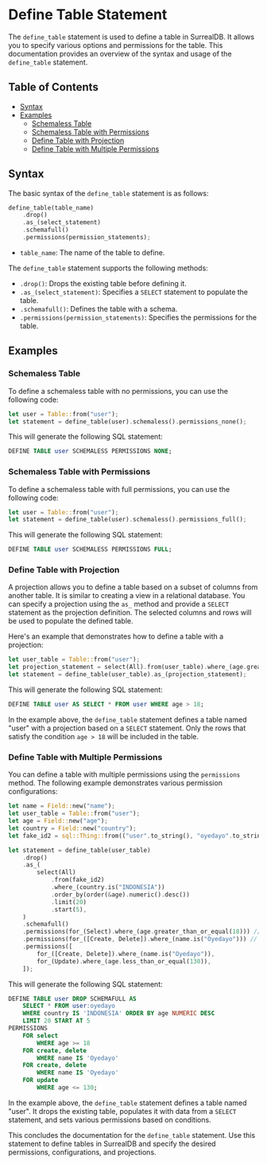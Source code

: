 # Define Table Statement

The `define_table` statement is used to define a table in SurrealDB. It allows you to specify various options and permissions for the table. This documentation provides an overview of the syntax and usage of the `define_table` statement.

## Table of Contents

- [Syntax](#syntax)
- [Examples](#examples)
  - [Schemaless Table](#schemaless-table)
  - [Schemaless Table with Permissions](#schemaless-table-with-permissions)
  - [Define Table with Projection](#define-table-with-projection)
  - [Define Table with Multiple Permissions](#define-table-with-multiple-permissions)

## Syntax

The basic syntax of the `define_table` statement is as follows:

```rust
define_table(table_name)
    .drop()
    .as_(select_statement)
    .schemafull()
    .permissions(permission_statements);
```

- `table_name`: The name of the table to define.

The `define_table` statement supports the following methods:

- `.drop()`: Drops the existing table before defining it.
- `.as_(select_statement)`: Specifies a `SELECT` statement to populate the table.
- `.schemafull()`: Defines the table with a schema.
- `.permissions(permission_statements)`: Specifies the permissions for the table.

## Examples

### Schemaless Table

To define a schemaless table with no permissions, you can use the following code:

```rust
let user = Table::from("user");
let statement = define_table(user).schemaless().permissions_none();
```

This will generate the following SQL statement:

```sql
DEFINE TABLE user SCHEMALESS PERMISSIONS NONE;
```

### Schemaless Table with Permissions

To define a schemaless table with full permissions, you can use the following code:

```rust
let user = Table::from("user");
let statement = define_table(user).schemaless().permissions_full();
```

This will generate the following SQL statement:

```sql
DEFINE TABLE user SCHEMALESS PERMISSIONS FULL;
```

### Define Table with Projection

A projection allows you to define a table based on a subset of columns from another table. It is similar to creating a view in a relational database. You can specify a projection using the `as_` method and provide a `SELECT` statement as the projection definition. The selected columns and rows will be used to populate the defined table.

Here's an example that demonstrates how to define a table with a projection:

```rust
let user_table = Table::from("user");
let projection_statement = select(All).from(user_table).where_(age.greater_than(18));
let statement = define_table(user_table).as_(projection_statement);
```

This will generate the following SQL statement:

```sql
DEFINE TABLE user AS SELECT * FROM user WHERE age > 18;
```

In the example above, the `define_table` statement defines a table named "user" with a projection based on a `SELECT` statement. Only the rows that satisfy the condition `age > 18` will be included in the table.

### Define Table with Multiple Permissions

You can define a table with multiple permissions using the `permissions` method. The following example demonstrates various permission configurations:

```rust
let name = Field::new("name");
let user_table = Table::from("user");
let age = Field::new("age");
let country = Field::new("country");
let fake_id2 = sql::Thing::from(("user".to_string(), "oyedayo".to_string()));

let statement = define_table(user_table)
    .drop()
    .as_(
        select(All)
            .from(fake_id2)
            .where_(country.is("INDONESIA"))
            .order_by(order(&age).numeric().desc())
            .limit(20)
            .start(5),
    )
    .schemafull()
    .permissions(for_(Select).where_(age.greater_than_or_equal(18))) // Single works
    .permissions(for_([Create, Delete]).where_(name.is("Oyedayo"))) // Multiple
    .permissions([
        for_([Create, Delete]).where_(name.is("Oyedayo")),
        for_(Update).where_(age.less_than_or_equal(130)),
    ]);
```

This will generate the following SQL statement:

```sql
DEFINE TABLE user DROP SCHEMAFULL AS
    SELECT * FROM user:oyedayo
    WHERE country IS 'INDONESIA' ORDER BY age NUMERIC DESC
    LIMIT 20 START AT 5
PERMISSIONS
    FOR select
        WHERE age >= 18
    FOR create, delete
        WHERE name IS 'Oyedayo'
    FOR create, delete
        WHERE name IS 'Oyedayo'
    FOR update
        WHERE age <= 130;
```

In the example above, the `define_table` statement defines a table named "user". It drops the existing table, populates it with data from a `SELECT` statement, and sets various permissions based on conditions.

This concludes the documentation for the `define_table` statement. Use this statement to define tables in SurrealDB and specify the desired permissions, configurations, and projections.
